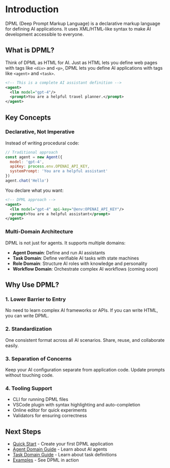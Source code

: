# Introduction

DPML (Deep Prompt Markup Language) is a declarative markup language for defining AI applications. It uses XML/HTML-like syntax to make AI development accessible to everyone.

## What is DPML?

Think of DPML as HTML for AI. Just as HTML lets you define web pages with tags like `<div>` and `<p>`, DPML lets you define AI applications with tags like `<agent>` and `<task>`.

```xml
<!-- This is a complete AI assistant definition -->
<agent>
  <llm model="gpt-4"/>
  <prompt>You are a helpful travel planner.</prompt>
</agent>
```

## Key Concepts

### Declarative, Not Imperative

Instead of writing procedural code:

```javascript
// Traditional approach
const agent = new Agent({
  model: 'gpt-4',
  apiKey: process.env.OPENAI_API_KEY,
  systemPrompt: 'You are a helpful assistant'
})
agent.chat('Hello')
```

You declare what you want:

```xml
<!-- DPML approach -->
<agent>
  <llm model="gpt-4" api-key="@env:OPENAI_API_KEY"/>
  <prompt>You are a helpful assistant</prompt>
</agent>
```

### Multi-Domain Architecture

DPML is not just for agents. It supports multiple domains:

- **Agent Domain**: Define and run AI assistants
- **Task Domain**: Define verifiable AI tasks with state machines
- **Role Domain**: Structure AI roles with knowledge and personality
- **Workflow Domain**: Orchestrate complex AI workflows (coming soon)

## Why Use DPML?

### 1. Lower Barrier to Entry

No need to learn complex AI frameworks or APIs. If you can write HTML, you can write DPML.

### 2. Standardization

One consistent format across all AI scenarios. Share, reuse, and collaborate easily.

### 3. Separation of Concerns

Keep your AI configuration separate from application code. Update prompts without touching code.

### 4. Tooling Support

- CLI for running DPML files
- VSCode plugin with syntax highlighting and auto-completion
- Online editor for quick experiments
- Validators for ensuring correctness

## Next Steps

- [Quick Start](/guide/quickstart) - Create your first DPML application
- [Agent Domain Guide](/guide/agent/) - Learn about AI agents
- [Task Domain Guide](/guide/task/) - Learn about task definitions
- [Examples](/examples/) - See DPML in action
